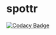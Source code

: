 # spottr
[![Codacy Badge](https://api.codacy.com/project/badge/Grade/dcc2cd878b2f4ccc95cd65797dd574b4)](https://app.codacy.com/gh/CPEN321-Spottr/spottr?utm_source=github.com&utm_medium=referral&utm_content=CPEN321-Spottr/spottr&utm_campaign=Badge_Grade_Settings)
